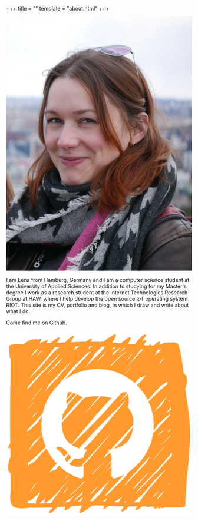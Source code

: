 +++
title = ""
template = "about.html"
+++

![author portrait](/img/portrait.jpg#portrait)

I am Lena from Hamburg, Germany and I am a computer science student at the University of Applied Sciences.
In addition to studying for my Master's degree I work as a research student at the Internet Technologies Research Group at HAW, where I help develop the open source IoT operating system RIOT.
This site is my CV, portfolio and blog, in which I draw and write about what I do.

Come find me on Github.

<a href='https://github.com/Einhornhool'>
    <img class="sm-icon" src='/img/skribbeltech-github.png' alt="Github Logo">
</a>
